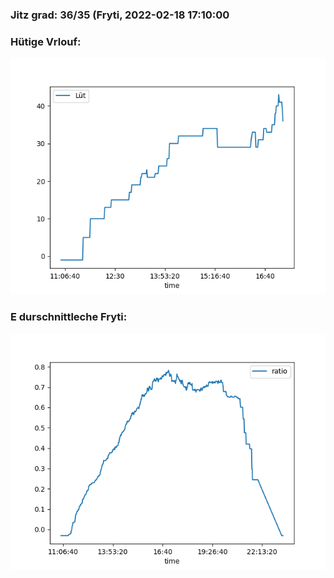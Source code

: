 ### Jitz grad: 36/35 (Fryti, 2022-02-18 17:10:00

### Hütige Vrlouf:
![Graph](Today.png)

### E durschnittleche Fryti:
![Graph](Fryti.png)